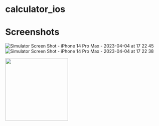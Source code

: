 # calculator_ios

# Screenshots
![Simulator Screen Shot - iPhone 14 Pro Max - 2023-04-04 at 17 22 45](https://user-images.githubusercontent.com/48084596/229796835-3bf3aa4c-39dd-4218-b97f-bbc8a939fdda.png)
![Simulator Screen Shot - iPhone 14 Pro Max - 2023-04-04 at 17 22 38](https://user-images.githubusercontent.com/48084596/229796850-8eefb0cb-cea3-451a-a0c6-6bcaa51e0d95.png)



<a href="url"><img src="https://user-images.githubusercontent.com/link-to-your-image.png](https://user-images.githubusercontent.com/48084596/229796835-3bf3aa4c-39dd-4218-b97f-bbc8a939fdda.png" width="200" /></a>
